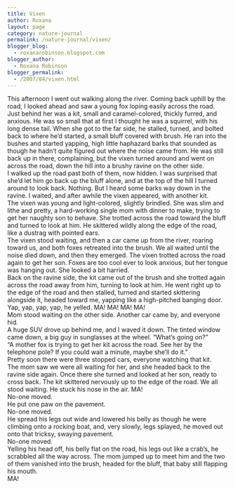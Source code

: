 ```yaml
---
title: Vixen
author: Roxana
layout: page
category: nature-journal
permalink: /nature-journal/vixen/
blogger_blog:
  - roxanarobinson.blogspot.com
blogger_author:
  - Roxana Robinson
blogger_permalink:
  - /2007/04/vixen.html
---
```

This afternoon I went out walking along the river. Coming back uphill by the road, I looked ahead and saw a young fox loping easily across the road. Just behind her was a kit, small and caramel-colored, thickly furred, and anxious. He was so small that at first I thought he was a squirrel, with his long dense tail. When she got to the far side, he stalled, turned, and bolted back to where he’d started, a small bluff covered with brush. He ran into the bushes and started yapping, high little haphazard barks that sounded as though he hadn’t quite figured out where the noise came from. He was still back up in there, complaining, but the vixen turned around and went on across the road, down the hill into a brushy ravine on the other side.  
I walked up the road past both of them, now hidden. I was surprised that she’d let him go back up the bluff alone, and at the top of the hill I turned around to look back. Nothing. But I heard some barks way down in the ravine. I waited, and after awhile the vixen appeared, with another kit.   
The vixen was young and light-colored, slightly brindled. She was slim and lithe and pretty, a hard-working single mom with dinner to make, trying to get her naughty son to behave. She trotted across the road toward the bluff and turned to look at him. He skittered wildly along the edge of the road, like a dustrag with pointed ears.  
The vixen stood waiting, and then a car came up from the river, roaring toward us, and both foxes retreated into the brush. We all waited until the noise died down, and then they emerged. The vixen trotted across the road again to get her son. Foxes are too cool ever to look anxious, but her tongue was hanging out. She looked a bit harried.  
Back on the ravine side, the kit came out of the brush and she trotted again across the road away from him, turning to look at him. He went right up to the edge of the road and then stalled, turned and started skittering alongside it, headed toward me, yapping like a high-pitched banging door. Yap, yap, yap, yap, he yelled. MA! MA! MA! MA!   
Mom stood waiting on the other side. Another car came by, and everyone hid.  
A huge SUV drove up behind me, and I waved it down. The tinted window came down, a big guy in sunglasses at the wheel. “What’s going on?”  
“A mother fox is trying to get her kit across the road. See her by the telephone pole? If you could wait a minute, maybe she’ll do it.”  
Pretty soon there were three stopped cars, everyone watching that kit.  
The mom saw we were all waiting for her, and she headed back to the ravine side again. Once there she turned and looked at her son, ready to cross back. The kit skittered nervously up to the edge of the road. We all stood waiting. He stuck his nose in the air. MA!  
No-one moved.  
He put one paw on the pavement.  
No-one moved.  
He spread his legs out wide and lowered his belly as though he were climbing onto a rocking boat, and, very slowly, legs splayed, he moved out onto that tricksy, swaying pavement.  
No-one moved.  
Yelling his head off, his belly flat on the road, his legs out like a crab’s, he scrabbled all the way across. The mom jumped up to meet him and the two of them vanished into the brush, headed for the bluff, that baby still flapping his mouth.  
MA!